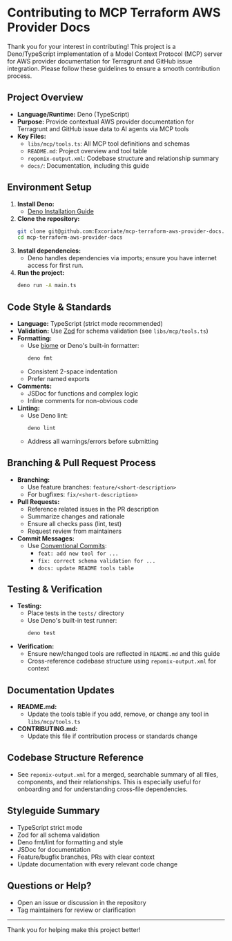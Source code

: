 # Contributing to MCP Terraform AWS Provider Docs

Thank you for your interest in contributing! This project is a Deno/TypeScript implementation of a Model Context Protocol (MCP) server for AWS provider documentation for Terragrunt and GitHub issue integration. Please follow these guidelines to ensure a smooth contribution process.

## Project Overview
- **Language/Runtime:** Deno (TypeScript)
- **Purpose:** Provide contextual AWS provider documentation for Terragrunt and GitHub issue data to AI agents via MCP tools
- **Key Files:**
  - `libs/mcp/tools.ts`: All MCP tool definitions and schemas
  - `README.md`: Project overview and tool table
  - `repomix-output.xml`: Codebase structure and relationship summary
  - `docs/`: Documentation, including this guide

## Environment Setup
1. **Install Deno:**
   - [Deno Installation Guide](https://deno.land/manual/getting_started/installation)
2. **Clone the repository:**
   ```sh
   git clone git@github.com:Excoriate/mcp-terraform-aws-provider-docs.git
   cd mcp-terraform-aws-provider-docs
   ```
3. **Install dependencies:**
   - Deno handles dependencies via imports; ensure you have internet access for first run.
4. **Run the project:**
   ```sh
   deno run -A main.ts
   ```

## Code Style & Standards
- **Language:** TypeScript (strict mode recommended)
- **Validation:** Use [Zod](https://zod.dev/) for schema validation (see `libs/mcp/tools.ts`)
- **Formatting:**
  - Use [biome](https://biomejs.dev/) or Deno's built-in formatter:
    ```sh
    deno fmt
    ```
  - Consistent 2-space indentation
  - Prefer named exports
- **Comments:**
  - JSDoc for functions and complex logic
  - Inline comments for non-obvious code
- **Linting:**
  - Use Deno lint:
    ```sh
    deno lint
    ```
  - Address all warnings/errors before submitting

## Branching & Pull Request Process
- **Branching:**
  - Use feature branches: `feature/<short-description>`
  - For bugfixes: `fix/<short-description>`
- **Pull Requests:**
  - Reference related issues in the PR description
  - Summarize changes and rationale
  - Ensure all checks pass (lint, test)
  - Request review from maintainers
- **Commit Messages:**
  - Use [Conventional Commits](https://www.conventionalcommits.org/):
    - `feat: add new tool for ...`
    - `fix: correct schema validation for ...`
    - `docs: update README tools table`

## Testing & Verification
- **Testing:**
  - Place tests in the `tests/` directory
  - Use Deno's built-in test runner:
    ```sh
    deno test
    ```
- **Verification:**
  - Ensure new/changed tools are reflected in `README.md` and this guide
  - Cross-reference codebase structure using `repomix-output.xml` for context

## Documentation Updates
- **README.md:**
  - Update the tools table if you add, remove, or change any tool in `libs/mcp/tools.ts`
- **CONTRIBUTING.md:**
  - Update this file if contribution process or standards change

## Codebase Structure Reference
- See `repomix-output.xml` for a merged, searchable summary of all files, components, and their relationships. This is especially useful for onboarding and for understanding cross-file dependencies.

## Styleguide Summary
- TypeScript strict mode
- Zod for all schema validation
- Deno fmt/lint for formatting and style
- JSDoc for documentation
- Feature/bugfix branches, PRs with clear context
- Update documentation with every relevant code change

## Questions or Help?
- Open an issue or discussion in the repository
- Tag maintainers for review or clarification

---

Thank you for helping make this project better!
